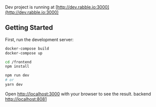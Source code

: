 Dev project is running at [http://dev.rabble.io:3000](http://dev.rabble.io:3000)

## Getting Started

First, run the development server:

```bash
docker-compose build
docker-compose up

cd /frontend
npm install

npm run dev
# or
yarn dev

```

Open [http://localhost:3000](http://localhost:3000) with your browser to see the result.
backend [http://localhost:8081](http://localhost:8081)
